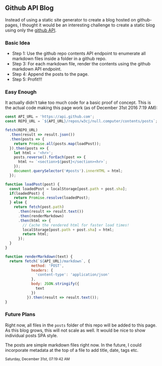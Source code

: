 ## Github API Blog
Instead of using a static site generator to create a blog hosted on github-pages, I thought it would be an interesting challenge to create a static blog using only the [github API](https://developer.github.com/v3/).

### Basic Idea
* Step 1: Use the github repo contents API endpoint to enumerate all markdown files inside a folder in a github repo.
* Step 3: For each markdown file, render the contents using the github markdown API endpoint.
* Step 4: Append the posts to the page.
* Step 5: Profit!!!

### Easy Enough
It actually didn't take too much code for a basic proof of concept. This is the actual code making this page work (as of December 31st 2016 7:19 AM):

```js
const API_URL = 'https://api.github.com';
const REPO_URL = `${API_URL}/repos/w3cj/null.computer/contents/posts`;

fetch(REPO_URL)
  .then(result => result.json())
  .then(posts => {
    return Promise.all(posts.map(loadPost));
  }).then(posts => {
    let html = '<hr>';
    posts.reverse().forEach(post => {
      html += `<section>${post}</section><hr>`;
    });
    document.querySelector('#posts').innerHTML = html;
  });

function loadPost(post) {
  const loadedPost = localStorage[post.path + post.sha];
  if(loadedPost) {
    return Promise.resolve(loadedPost);
  } else {
    return fetch(post.path)
      .then(result => result.text())
      .then(renderMarkdown)
      .then(html => {
        // Cache the rendered html for faster load times!
        localStorage[post.path + post.sha] = html;
        return html;
      });
  }
}

function renderMarkdown(text) {
  return fetch(`${API_URL}/markdown`, {
            method: 'POST',
            headers: {
              'content-type': 'application/json'
            },
            body: JSON.stringify({
              text
            })
          }).then(result => result.text());
}
```

### Future Plans
Right now, all files in the `posts` folder of this repo will be added to this page. As this blog grows, this will not scale as well. It would be nice to show individual posts SPA style.

The posts are simple markdown files right now. In the future, I could incorporate metadata at the top of a file to add title, date, tags etc.

<small>Saturday, December 31st, 07:19:42 AM</small>
